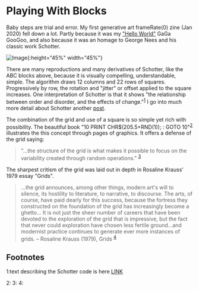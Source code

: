 # Playing With Blocks

Baby steps are trial and error. My first generative art frameRate(0) zine (Jan 2020) fell down a lot. Partly because it was my ["Hello World"](https://frameratezero.github.io/Blog/001_Reproducing_Schotter) GaGa GooGoo, and also because it was an homage to George Nees and his classic work Schotter. 

![Image](https://github.com/frameRateZero/Blog/blob/media/londonBridge2Jan2020.jpg?raw=true){:height="45%" width="45%"}

There are many reproductions and many derivatives of Schotter, like the ABC blocks above, because it is visually compelling, understandable, simple. The algorithm draws 12 columns and 22 rows of squares. Progressively by row, the rotation and "jitter" or offset applied to the square increases. One interpretation of Schotter is that it shows "the relationship between order and disorder, and the effects of change."<sup>[1](#myfootnote1)</sup> I go into much more detail about Schotter another [post](https://frameratezero.github.io/Blog/001_Reproducing_Schotter). 

The combination of the grid and use of a square is so simple yet rich with possibility. The beautiful book "10 PRINT CHR$(205.5+RND(1)); : GOTO 10"<sup>[2](#myfootnote2)</sup> illustrates the this concept through pages of graphics. It offers a defense of the grid saying:

>"...the structure of the grid is what makes it possible to focus on the variability created through random operations." <sup>[3](#myfootnote3)</sup>

The sharpest critism of the grid was laid out in depth in Rosaline Krauss' 1979 essay "Grids".

>...the grid announces, among other things, modern art's will to silence, its hostility to literature, to narrative, to discourse. The arts, of course, have paid dearly for this success, because the fortress they constructed on the foundation of the grid has increasingly become a ghetto... It is not just the sheer number of careers that have been devoted to the exploration of the grid that is impressive, but the fact that never could exploration have chosen less fertile ground...and modernist practice continues to generate ever more instances of grids. – Rosaline Krauss (1979), Grids <sup>[4](#myfootnote4)</sup>



## Footnotes
<a name="myfootnote1">1</a>:text describing the Schotter code is here [LINK](http://www.medienkunstnetz.de/works/schotter/)

<a name="myfootnote2">2</a>: 
<a name="myfootnote3">3</a>: 
<a name="myfootnote4">4</a>: 
